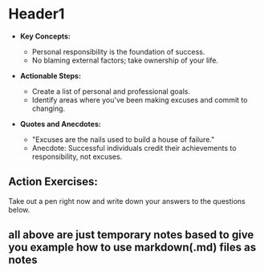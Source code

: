 # Header1
- **Key Concepts:**
  - Personal responsibility is the foundation of success.
  - No blaming external factors; take ownership of your life.

- **Actionable Steps:**
  - Create a list of personal and professional goals.
  - Identify areas where you've been making excuses and commit to changing.

- **Quotes and Anecdotes:**
  - "Excuses are the nails used to build a house of failure."
  - Anecdote: Successful individuals credit their achievements to responsibility, not excuses.

## Action Exercises:
Take out a pen right now and write down your answers to the questions below.


  ## all above are just temporary notes based to give you example how to use markdown(.md) files as notes